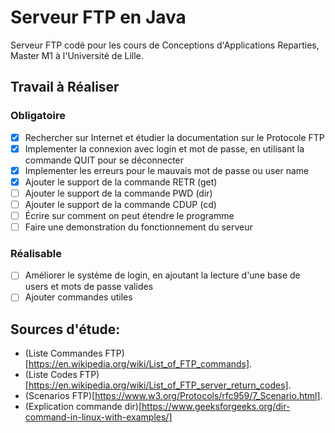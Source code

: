 # Serveur FTP en Java

Serveur FTP codé pour les cours de Conceptions d'Applications Reparties, Master M1 à l'Université de Lille.

## Travail à Réaliser

### Obligatoire
- [x] Rechercher sur Internet et étudier la documentation sur le Protocole FTP
- [x] Implementer la connexion avec login et mot de passe, en utilisant la commande QUIT pour se déconnecter
- [x] Implementer les erreurs pour le mauvais mot de passe ou user name
- [x] Ajouter le support de la commande RETR (get)
- [ ] Ajouter le support de la commande PWD (dir)
- [ ] Ajouter le support de la commande CDUP (cd)
- [ ] Écrire sur comment on peut étendre le programme
- [ ] Faire une demonstration du fonctionnement du serveur

### Réalisable
- [ ] Améliorer le système de login, en ajoutant la lecture d'une base de users et mots de passe valides
- [ ] Ajouter commandes utiles

## Sources d'étude:
- (Liste Commandes FTP)[https://en.wikipedia.org/wiki/List_of_FTP_commands].
- (Liste Codes FTP)[https://en.wikipedia.org/wiki/List_of_FTP_server_return_codes].
- (Scenarios FTP)[https://www.w3.org/Protocols/rfc959/7_Scenario.html].
- (Explication commande dir)[https://www.geeksforgeeks.org/dir-command-in-linux-with-examples/]